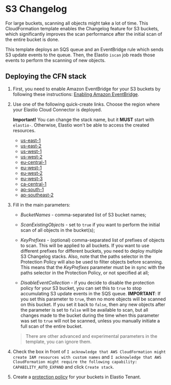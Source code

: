 # S3 Changelog

For large buckets, scanning all objects might take a lot of time. This CloudFormation template enables
the Changelog feature for S3 buckets, which significantly improves the scan performance after the initial
scan of the entire bucket is done.

This template deploys an SQS queue and an EventBridge rule which sends S3 update events to the queue.
Then, the Elastio `iscan` job reads those events to perform the scanning of new objects.

## Deploying the CFN stack

1. First, you need to enable Amazon EventBridge for your S3 buckets by following these instructions:
    [Enabling Amazon EventBridge](https://docs.aws.amazon.com/AmazonS3/latest/userguide/enable-event-notifications-eventbridge.html).

2. Use one of the following quick-create links. Choose the region where your Elastio Cloud Connector is deployed.

    **Important!** You can change the stack name, but it **MUST** start with `elastio-`. Otherwise, Elastio won't be able to access the created resources.

    * [us-east-1](https://us-east-1.console.aws.amazon.com/cloudformation/home?region=us-east-1#/stacks/create/review?templateURL=https://elastio-prod-artifacts-us-east-2.s3.us-east-2.amazonaws.com/contrib/elastio-s3-changelog/v1/cloudformation-multiple-buckets.yaml&stackName=elastio-s3-changelog)
    * [us-east-2](https://us-east-2.console.aws.amazon.com/cloudformation/home?region=us-east-2#/stacks/create/review?templateURL=https://elastio-prod-artifacts-us-east-2.s3.us-east-2.amazonaws.com/contrib/elastio-s3-changelog/v1/cloudformation-multiple-buckets.yaml&stackName=elastio-s3-changelog)
    * [us-west-1](https://us-west-1.console.aws.amazon.com/cloudformation/home?region=us-west-1#/stacks/create/review?templateURL=https://elastio-prod-artifacts-us-east-2.s3.us-east-2.amazonaws.com/contrib/elastio-s3-changelog/v1/cloudformation-multiple-buckets.yaml&stackName=elastio-s3-changelog)
    * [us-west-2](https://us-west-2.console.aws.amazon.com/cloudformation/home?region=us-west-2#/stacks/create/review?templateURL=https://elastio-prod-artifacts-us-east-2.s3.us-east-2.amazonaws.com/contrib/elastio-s3-changelog/v1/cloudformation-multiple-buckets.yaml&stackName=elastio-s3-changelog)
    * [eu-central-1](https://eu-central-1.console.aws.amazon.com/cloudformation/home?region=eu-central-1#/stacks/create/review?templateURL=https://elastio-prod-artifacts-us-east-2.s3.us-east-2.amazonaws.com/contrib/elastio-s3-changelog/v1/cloudformation-multiple-buckets.yaml&stackName=elastio-s3-changelog)
    * [eu-west-1](https://eu-west-1.console.aws.amazon.com/cloudformation/home?region=eu-west-1#/stacks/create/review?templateURL=https://elastio-prod-artifacts-us-east-2.s3.us-east-2.amazonaws.com/contrib/elastio-s3-changelog/v1/cloudformation-multiple-buckets.yaml&stackName=elastio-s3-changelog)
    * [eu-west-2](https://eu-west-2.console.aws.amazon.com/cloudformation/home?region=eu-west-2#/stacks/create/review?templateURL=https://elastio-prod-artifacts-us-east-2.s3.us-east-2.amazonaws.com/contrib/elastio-s3-changelog/v1/cloudformation-multiple-buckets.yaml&stackName=elastio-s3-changelog)
    * [eu-west-3](https://eu-west-3.console.aws.amazon.com/cloudformation/home?region=eu-west-3#/stacks/create/review?templateURL=https://elastio-prod-artifacts-us-east-2.s3.us-east-2.amazonaws.com/contrib/elastio-s3-changelog/v1/cloudformation-multiple-buckets.yaml&stackName=elastio-s3-changelog)
    * [ca-central-1](https://ca-central-1.console.aws.amazon.com/cloudformation/home?region=ca-central-1#/stacks/create/review?templateURL=https://elastio-prod-artifacts-us-east-2.s3.us-east-2.amazonaws.com/contrib/elastio-s3-changelog/v1/cloudformation-multiple-buckets.yaml&stackName=elastio-s3-changelog)
    * [ap-south-1](https://ap-south-1.console.aws.amazon.com/cloudformation/home?region=ap-south-1#/stacks/create/review?templateURL=https://elastio-prod-artifacts-us-east-2.s3.us-east-2.amazonaws.com/contrib/elastio-s3-changelog/v1/cloudformation-multiple-buckets.yaml&stackName=elastio-s3-changelog)
    * [ap-southeast-2](https://ap-southeast-2.console.aws.amazon.com/cloudformation/home?region=ap-southeast-2#/stacks/create/review?templateURL=https://elastio-prod-artifacts-us-east-2.s3.us-east-2.amazonaws.com/contrib/elastio-s3-changelog/v1/cloudformation-multiple-buckets.yaml&stackName=elastio-s3-changelog)

3. Fill in the main parameters:
    * *BucketNames* - comma-separated list of S3 bucket names;

    * *ScanExistingObjects* - set to `true` if you want to perform the initial scan of all objects in the bucket(s);

    * *KeyPrefixes* - (optional) comma-separated list of prefixes of objects to scan. This will be applied to all buckets.
        If you want to use different prefixes for different buckets, you need to deploy multiple S3 Changelog stacks.
        Also, note that the paths selector in the Protection Policy will also be used to filter objects before scanning.
        This means that the *KeyPrefixes* parameter must be in sync with the paths selector in the Protection Policy,
        or not specified at all;

    * *DisableEventCollection* - if you decide to disable the protection policy for your S3 bucket, you can set this
        to `true` to stop accumulating S3 update events in the SQS queue.
        **IMPORTANT**: If you set this parameter to `true`, then no more objects will be scanned on this bucket.
        If you set it back to `false`, then any new objects after the parameter is set to `false` will be available
        to scan, but all changes made to the bucket during the time when this parameter was set to `true` will not be
        scanned, unless you manually initiate a full scan of the entire bucket.

    > There are other advanced and experimental parameters in the template, you can ignore them.

4. Check the box in front of `I acknowledge that AWS CloudFormation might create IAM resources with custom names`
    and `I acknowledge that AWS CloudFormation might require the following capability: CAPABILITY_AUTO_EXPAND`
    and click `Create stack`.

5. Create a [protection policy](https://docs.elastio.com/docs/tenant/policies#protection-policies) for your buckets in Elastio Tenant.
